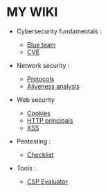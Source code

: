 # MY WIKI

* Cybersecurity fundamentals :
    * [Blue team](fundamentals/blue_team.md)
    * [CVE](network_security/cve.md)

* Network security :
    * [Protocols](network_security/protocols.md)
    * [Aliveness analysis](network_security/is_alive.md)

* Web security
    * [Cookies](web/cookie.md)
    * [HTTP principals](web/http_principals.md)
    * [XSS](web/xss_attacks.md)

* Pentesting :
    * [Checklist](pentesting/checklist.md)

* Tools :
    * [CSP Evaluator](tools/csp_evaluator.md)

